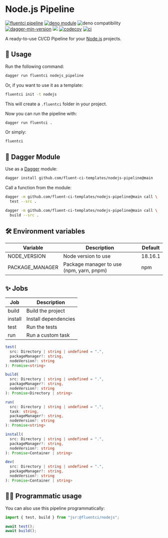 # Node.js Pipeline

[![fluentci pipeline](https://img.shields.io/badge/dynamic/json?label=pkg.fluentci.io&labelColor=%23000&color=%23460cf1&url=https%3A%2F%2Fapi.fluentci.io%2Fv1%2Fpipeline%2Fnodejs_pipeline&query=%24.version)](https://pkg.fluentci.io/nodejs_pipeline)
[![deno module](https://shield.deno.dev/x/nodejs_pipeline)](https://deno.land/x/nodejs_pipeline)
![deno compatibility](https://shield.deno.dev/deno/^1.41)
[![dagger-min-version](https://img.shields.io/badge/dagger-v0.10.0-blue?color=3D66FF&labelColor=000000)](https://dagger.io)
[![](https://jsr.io/badges/@fluentci/nodejs)](https://jsr.io/@fluentci/nodejs)
[![codecov](https://img.shields.io/codecov/c/gh/fluent-ci-templates/nodejs-pipeline)](https://codecov.io/gh/fluent-ci-templates/nodejs-pipeline)
[![ci](https://github.com/fluent-ci-templates/nodejs-pipeline/actions/workflows/ci.yml/badge.svg)](https://github.com/fluent-ci-templates/nodejs-pipeline/actions/workflows/ci.yml)

A ready-to-use CI/CD Pipeline for your [Node.js](https://nodejs.org/en) projects.

## 🚀 Usage

Run the following command:

```bash
dagger run fluentci nodejs_pipeline
```

Or, if you want to use it as a template:

```bash
fluentci init -t nodejs
```

This will create a `.fluentci` folder in your project.

Now you can run the pipeline with:

```bash
dagger run fluentci .
```

Or simply:

```bash
fluentci
```

## 🧩 Dagger Module

Use as a [Dagger](https://dagger.io) module:

```bash
dagger install github.com/fluent-ci-templates/nodejs-pipeline@main
```

Call a function from the module:

```bash
dagger -m github.com/fluent-ci-templates/nodejs-pipeline@main call \
  test --src .

dagger -m github.com/fluent-ci-templates/nodejs-pipeline@main call \
  build --src .
```

## 🛠️ Environment variables

| Variable          | Description                                | Default    |
| ----------------- | ------------------------------------------ | ---------- |
| NODE_VERSION      | Node version to use                        |  18.16.1   |
| PACKAGE_MANAGER   | Package manager to use (npm, yarn, pnpm)   |  npm       |

## ✨ Jobs

| Job     | Description          |
| ------- | -------------------- |
| build   | Build the project    |
| install | Install dependencies |
| test    | Run the tests        |
| run     | Run a custom task    |

```typescript
test(
  src: Directory | string | undefined = ".",
  packageManager?: string,
  nodeVersion?: string
): Promise<string>

build(
  src: Directory | string | undefined = ".",
  packageManager?: string,
  nodeVersion?: string
): Promise<Directory | string>

run(
  src: Directory | string | undefined = ".",
  task: string,
  packageManager?: string,
  nodeVersion?: string
): Promise<string>

install(
  src: Directory | string | undefined = ".",
  packageManager?: string,
  nodeVersion?: string
): Promise<Container | string>

dev(
  src: Directory | string | undefined = ".",
  packageManager?: string,
  nodeVersion?: string
): Promise<Container | string>
```

## 👨‍💻 Programmatic usage

You can also use this pipeline programmatically:

```ts
import { test, build } from "jsr:@fluentci/nodejs";

await test();
await build();
```
